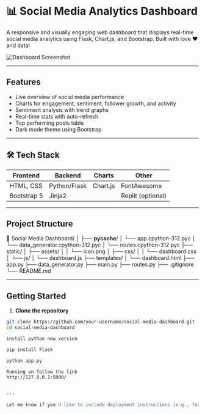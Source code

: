 # 📊 Social Media Analytics Dashboard

A responsive and visually engaging web dashboard that displays real-time social media analytics using Flask, Chart.js, and Bootstrap. Built with love ❤️ and data!

![Dashboard Screenshot](static/images/screenshot.png) <!-- (Optional) Update path if needed -->

---

## Features

- Live overview of social media performance
- Charts for engagement, sentiment, follower growth, and activity
- Sentiment analysis with trend graphs
- Real-time stats with auto-refresh
- Top performing posts table
- Dark mode theme using Bootstrap

---

## 🛠️ Tech Stack

| Frontend      | Backend     | Charts      | Other        |
|---------------|-------------|-------------|--------------|
| HTML, CSS     | Python/Flask| Chart.js    | FontAwesome  |
| Bootstrap 5   | Jinja2      |             | Replit (optional) |

---

## Project Structure

📁 Social Media Dashboard/
│
├── __pycache__/
│ └── app.cpython-312.pyc
│ └── data_generator.cpython-312.pyc
│ └── routes.cpython-312.pyc
├── static/
│ ├── assets/
│ │ └── icon.png
│ ├── css/
│ │ └── dashboard.css
│ └── js/
│ └── dashboard.js
├── templates/
│ └── dashboard.html
├── app.py
├── data_generator.py
├── main.py
├── routes.py
├── .gitignore
└── README.md


---

## Getting Started

1. **Clone the repository**

```bash
git clone https://github.com/your-username/social-media-dashboard.git
cd social-media-dashboard

install python new version

pip install Flask

python app.py

Running on follow the link
http://127.0.0.1:5000/


---

Let me know if you'd like to include deployment instructions (e.g., for **Render**, **Replit**, or **GitHub Pages**) or if you're hosting it live — I’ll help you update it.

